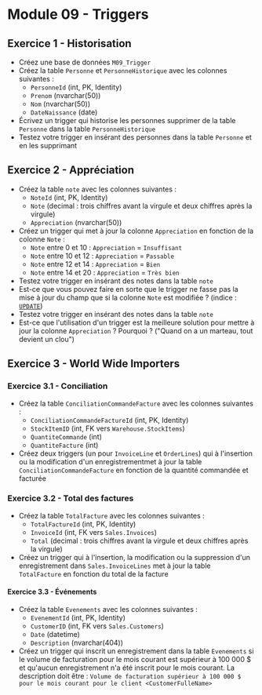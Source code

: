# Module 09 - Triggers

## Exercice 1 - Historisation

- Créez une base de données `M09_Trigger`
- Créez la table `Personne` et `PersonneHistorique` avec les colonnes suivantes :
  - `PersonneId` (int, PK, Identity)
  - `Prenom` (nvarchar(50))
  - `Nom` (nvarchar(50))
  - `DateNaissance` (date)
- Écrivez un trigger qui historise les personnes supprimer de la table `Personne` dans la table `PersonneHistorique`
- Testez votre trigger en insérant des personnes dans la table `Personne` et en les supprimant

## Exercice 2 - Appréciation

- Créez la table `note` avec les colonnes suivantes :
  - `NoteId` (int, PK, Identity)
  - `Note` (decimal : trois chiffres avant la virgule et deux chiffres après la virgule)
  - `Appreciation` (nvarchar(50))
- Créez un trigger qui met à jour la colonne `Appreciation` en fonction de la colonne `Note` :
  - `Note` entre 0 et 10 : `Appreciation` = `Insuffisant`
  - `Note` entre 10 et 12 : `Appreciation` = `Passable`
  - `Note` entre 12 et 14 : `Appreciation` = `Bien`
  - `Note` entre 14 et 20 : `Appreciation` = `Très bien`
- Testez votre trigger en insérant des notes dans la table `note`
- Est-ce que vous pouvez faire en sorte que le trigger ne fasse pas la mise à jour du champ que si la colonne `Note` est modifiée ? (indice : [`UPDATE`](https://learn.microsoft.com/en-us/sql/t-sql/functions/update-trigger-functions-transact-sql))
- Testez votre trigger en insérant des notes dans la table `note`
- Est-ce que l'utilisation d'un trigger est la meilleure solution pour mettre à jour la colonne `Appreciation` ? Pourquoi ? ("Quand on a un marteau, tout devient un clou")

## Exercice 3 - World Wide Importers

### Exercice 3.1 - Conciliation

- Créez la table `ConciliationCommandeFacture` avec les colonnes suivantes :
  - `ConciliationCommandeFactureId` (int, PK, Identity)
  - `StockItemID` (int, FK vers `Warehouse.StockItems`)
  - `QuantiteCommande` (int)
  - `QuantiteFacture` (int)
- Créez deux triggers (un pour `InvoiceLine` et `OrderLines`) qui à l'insertion ou la modification d'un enregistrementmet à jour la table `ConciliationCommandeFacture` en fonction de la quantité commandée et facturée

### Exercice 3.2 - Total des factures

- Créez la table `TotalFacture` avec les colonnes suivantes :
  - `TotalFactureId` (int, PK, Identity)
  - `InvoiceId` (int, FK vers `Sales.Invoices`)
  - `Total` (decimal : trois chiffres avant la virgule et deux chiffres après la virgule)
- Créez un trigger qui à l'insertion, la modification ou la suppression d'un enregistrement dans `Sales.InvoiceLines` met à jour la table `TotalFacture` en fonction du total de la facture

#### Exercice 3.3 - Événements

- Créez la table `Evenements` avec les colonnes suivantes :
  - `EvenementId` (int, PK, Identity)
  - `CustomerID` (int, FK vers `Sales.Customers`)
  - `Date` (datetime)
  - `Description` (nvarchar(404))
- Créez un trigger qui inscrit un enregistrement dans la table `Evenements` si le volume de facturation pour le mois courant est supérieur à 100 000 $ et qu'aucun enregistrement n'a été inscrit pour le mois courant. La description doit être : `Volume de facturation supérieur à 100 000 $ pour le mois courant pour le client <CustomerFulleName>`
